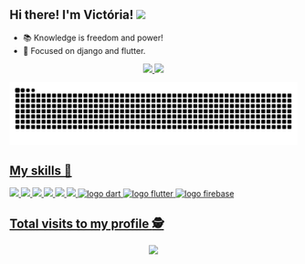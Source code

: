 ## Hi there! I'm Victória! <img src="https://raw.githubusercontent.com/iampavangandhi/iampavangandhi/master/gifs/Hi.gif" width="30px">

- 📚 Knowledge is freedom and power!
- 🚀 Focused on django and flutter.
<div align="center">
  <a href="https://github.com/vmc13">
  <img height="150em" src="https://github-readme-stats.vercel.app/api?username=vmc13&show_icons=true&theme=tokyonight&include_all_commits=true&count_private=true"/>
  <img height="150em" src="https://github-readme-stats.vercel.app/api/top-langs/?username=vmc13&layout=compact&langs_count=7&theme=tokyonight"/>
</div>

  ![Snake animation](https://github.com/vmc13/vmc13/blob/output/github-contribution-grid-snake.svg)
  
  ## My skills 📌
  <p display="inline-block">
    <img width="50" src="https://images.vexels.com/media/users/3/166477/isolated/lists/9bb722f0e85ddbc1ce0f064534fd2311-icone-da-linguagem-de-programacao-python.png"/>
    <img width="50" src="https://cdn.icon-icons.com/icons2/2415/PNG/512/django_original_logo_icon_146559.png"/>
    <img width="50" src="https://cdn-icons-png.flaticon.com/512/732/732212.png?w=360"/>
    <img width="50" src="https://logospng.org/download/css-3/logo-css-3-1536.png"/>
    <img width="50" src="https://pcodinomebzero.neocities.org/Imagens/javascript1.png"/>
    <img width="50" src="https://upload.wikimedia.org/wikipedia/commons/thumb/2/29/Postgresql_elephant.svg/1200px-Postgresql_elephant.svg.png"/>
    <img width="50" src="https://avatars.githubusercontent.com/u/1609975?s=280&v=4" alt="logo dart"/>
    <img width="50" src="https://play-lh.googleusercontent.com/eki1dtAr9RJ0yCIr21NdUkeUNzJCDv2roDIC57Byqt-dnVv-lqRkHTlGI0xtaD_SVfE=s256-rw" alt="logo flutter"/>
    <img width="50" src="https://firebaseopensource.com/logo-small.png" alt="logo firebase"/>
</p>
  
   ## Total visits to my profile :detective: <br>
 <p align="center"> 
   <img alingn="center" src="https://profile-counter.glitch.me/vmc13/count.svg" />
 </p>
